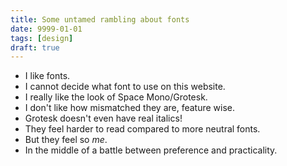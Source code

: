 ```yaml
---
title: Some untamed rambling about fonts
date: 9999-01-01
tags: [design]
draft: true
---
```


- I like fonts.
- I cannot decide what font to use on this website.
- I really like the look of Space Mono/Grotesk.
- I don't like how mismatched they are, feature wise.
- Grotesk doesn't even have real italics!
- They feel harder to read compared to more neutral fonts.
- But they feel so _me_.
- In the middle of a battle between preference and practicality.
